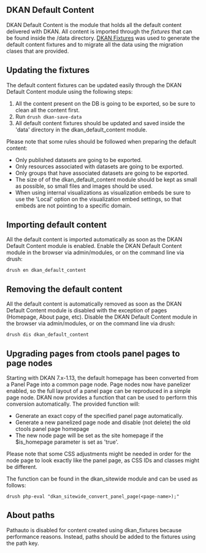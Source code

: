 ## DKAN Default Content

DKAN Default Content is the module that holds all the default content delivered with DKAN. All content is
imported through the _fixtures_ that can be found inside the /data directory. [DKAN Fixtures](https://github.com/NuCivic/dkan/tree/7.x-1.x/modules/dkan/dkan_fixtures) was used to generate
the default content fixtures and to migrate all the data using the migration clases that are provided.

## Updating the fixtures

The default content fixtures can be updated easily through the DKAN Default Content module using the following steps:

1. All the content present on the DB is going to be exported, so be sure to clean all the content first.
2. Run ```drush dkan-save-data```
3. All default content fixtures should be updated and saved inside the 'data' directory in the dkan_default_content module.

Please note that some rules should be followed when preparing the default content:

* Only published datasets are going to be exported.
* Only resources associated with datasets are going to be exported.
* Only groups that have associated datasets are going to be exported.
* The size of of the dkan_default_content module should be kept as small as possible, so small files and images should be used.
* When using internal visualizations as visualization embeds be sure to use the 'Local' option on the visualization embed settings, so that embeds are not pointing to a specific domain.

## Importing default content

All the default content is imported automatically as soon as the DKAN Default Content module is enabled. Enable the DKAN Default Content module in the browser via admin/modules, or on the command line via drush:

```drush en dkan_default_content```

## Removing the default content

All the default content is automatically removed as soon as the DKAN Default Content module is disabled
with the exception of pages (Homepage, About page, etc). Disable the DKAN Default Content module in the browser via admin/modules, or on the command line via drush:

```drush dis dkan_default_content```

## Upgrading pages from ctools panel pages to page nodes

Starting with DKAN 7.x-1.13, the default homepage has been converted from a Panel Page into a common page node. Page nodes now have panelizer enabled, so the full layout of a panel page can be reproduced in a simple page node. DKAN now provides a function that can be used to perform this conversion automatically. The provided function will:

- Generate an exact copy of the specified panel page automatically.
- Generate a new panelized page node and disable (not delete) the old ctools panel page homepage
- The new node page will be set as the site homepage if the $is_homepage parameter is set as 'true'.

Please note that some CSS adjustments might be needed in order for the node page to look exactly like the panel page, as CSS IDs and classes might be different.

The function can be found in the dkan_sitewide module and can be used as follows:

```drush php-eval "dkan_sitewide_convert_panel_page(<page-name>);"```

## About paths
Pathauto is disabled for content created using dkan_fixtures because performance reasons. Instead, paths should be added to the fixtures using the path key.
